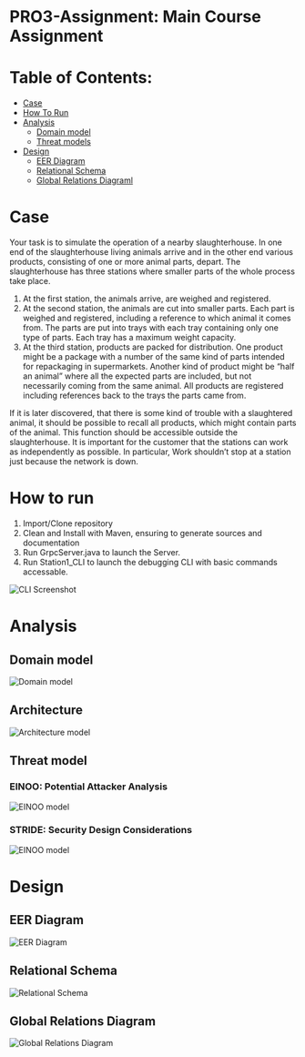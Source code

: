 # PRO3-Assignment: Main Course Assignment

# Table of Contents:

 - [Case](#Case)
 - [How To Run](#How-to-run)
 - [Analysis](#Analysis)
   - [Domain model](#Domain-Model)
   - [Threat models](##Threat-model)
  - [Design](#Design)
    - [EER Diagram](#EER-Diagram)
    - [Relational Schema](#Relational-Schema)
    - [Global Relations Diagraml](#Global-Relations-Diagram)

# Case
Your task is to simulate the operation of a nearby slaughterhouse. In one end of the slaughterhouse living animals arrive and in the other end various products, consisting of one or more animal parts, depart. The slaughterhouse has three stations where smaller parts of the whole process take place.
1.	At the first station, the animals arrive, are weighed and registered.
3.	At the second station, the animals are cut into smaller parts. Each part is weighed and registered, including a reference to which animal it comes from.
The parts are put into trays with each tray containing only one type of parts. Each tray has a maximum weight capacity.
4. At the third station, products are packed for distribution. One product might be a package with a number of the same kind of parts intended for repackaging in supermarkets. Another kind of product might be “half an animal” where all the expected parts are included, but not necessarily coming from the same animal. All products are registered including references back to the trays the parts came from.

If it is later discovered, that there is some kind of trouble with a slaughtered animal, it should be possible to recall all products, which might contain parts of the animal. This function should be accessible outside the slaughterhouse.
It is important for the customer that the stations can work as independently as possible. In particular, Work shouldn’t stop at a station just because the network is down.

# How to run
1. Import/Clone repository
2. Clean and Install with Maven, ensuring to generate sources and documentation
3. Run GrpcServer.java to launch the Server.
4. Run Station1_CLI to launch the debugging CLI with basic commands accessable.

![CLI Screenshot](Development%20Documents%20(UML%2C%20etc)/Station1_CLI.png)


# Analysis

## Domain model

![Domain model](Development%20Documents%20(UML%2C%20etc)/domain-model.svg)

## Architecture
![Architecture model](Development%20Documents%20(UML%2C%20etc)/architecture-model.svg)

## Threat model
### EINOO: Potential Attacker Analysis

![EINOO model](Development%20Documents%20(UML%2C%20etc)/EINOO-Threat-Model.png)

### STRIDE: Security Design Considerations

![EINOO model](Development%20Documents%20(UML%2C%20etc)/STRIDE-Threat-Model.png)


# Design

## EER Diagram

![EER Diagram](Development%20Documents%20(UML%2C%20etc)/eer-diagram.svg)

## Relational Schema

![Relational Schema](Development%20Documents%20(UML%2C%20etc)/relational-schema.png)

## Global Relations Diagram

![Global Relations Diagram](Development%20Documents%20(UML%2C%20etc)/grd-diagram.svg)
